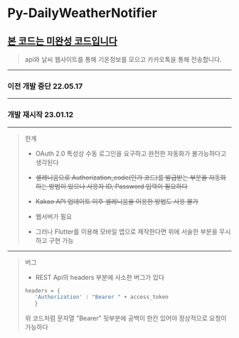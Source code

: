 # Py-DailyWeatherNotifier

## <u>본 코드는 미완성 코드입니다</u>

> api와 날씨 웹사이트를 통해 기온정보를 모으고 카카오톡을 통해 전송합니다.

---

### 이전 개발 중단 22.05.17

---

### 개발 재시작 23.01.12

---

> 한계
>
> - OAuth 2.0 특성상 수동 로그인을 요구하고 완전한 자동화가 불가능하다고 생각된다
>
> - ~~셀레니움으로 Authorization_code(인가 코드)를 발급받는 부분을 자동화하는 방법이 있으나 사용자 ID, Password 입력이 필요하다~~
> - ~~Kakao API 업데이트 이후 셀레니움을 이용한 방법도 사용 불가~~
>
> - 웹서버가 필요
>
> - 그러나 Flutter를 이용해 모바일 앱으로 제작한다면 위에 서술한 부분을 무시하고 구현 가능

---

> 버그
>
> - REST Api의 headers 부분에 사소한 버그가 있다
>
> ```python
> headers = {
>    'Authorization' : "Bearer " + access_token
>    }
> ```
>
> 위 코드처럼 문자열 "Bearer" 뒷부분에 공백이 한칸 있어야 정상적으로 요청이 가능하다
